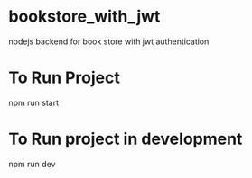 # bookstore_with_jwt
nodejs backend for book store with jwt authentication
# To Run Project
npm run start
# To Run project in development
npm run dev
